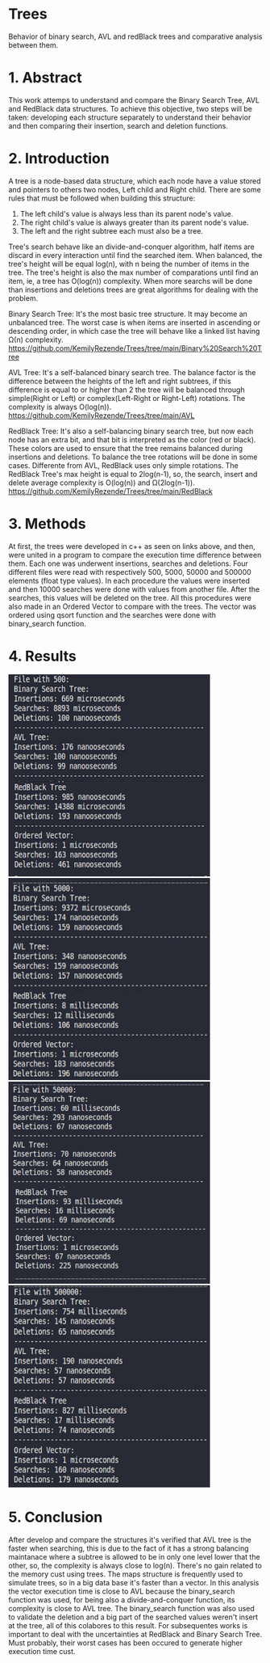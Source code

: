 # Trees
Behavior of binary search, AVL and redBlack trees and comparative analysis between them.

# 1. Abstract
   This work attemps to understand and compare the Binary Search Tree, AVL and RedBlack data structures. To achieve this objective, two steps will be taken: developing each structure separately to understand their behavior and then comparing their insertion, search and deletion functions.

# 2. Introduction
   A tree is a node-based data structure, which each node have a value stored and pointers to others two nodes, Left child  and Right child.
   There are some rules that must be followed when building this structure:
   1. The left child's value is always less than its parent node's value.
   2. The right child's value is always greater than its parent node's value.
   3. The left and the right subtree each must also be a tree.
   
   Tree's search behave like an divide-and-conquer algorithm, half items are discard in every interaction until find the searched item. When balanced, the tree's height will be equal log(n), with n being the number of items in the tree. The tree's height is also the max number of comparations until find an item, ie, a tree has O(log(n)) complexity. When more searchs will be done than insertions and deletions trees are great algorithms for dealing with the problem.
   
   Binary Search Tree: It's the most basic tree structure. It may become an unbalanced tree. The worst case is when items are inserted in ascending or descending order, in which case the tree will behave like a linked list having Ω(n) complexity. https://github.com/KemilyRezende/Trees/tree/main/Binary%20Search%20Tree
   
   AVL Tree: It's a self-balanced binary search tree. The balance factor is the difference between the heights of the left and right subtrees, if this difference is equal to or higher than 2 the tree will be balanced through simple(Right or Left) or complex(Left-Right or Right-Left) rotations. The complexity is always O(log(n)). https://github.com/KemilyRezende/Trees/tree/main/AVL
   
   RedBlack Tree: It's also a self-balancing binary search tree, but now each node has an extra bit, and that bit is interpreted as the color (red or black). These colors are used to ensure that the tree remains balanced during insertions and deletions. To balance the tree rotations will be done in some cases. Differente from AVL, RedBlack uses only simple rotations. The RedBlack Tree's max height is equal to 2log(n-1), so, the search, insert and delete average complexity is O(log(n)) and Ω(2log(n-1)). https://github.com/KemilyRezende/Trees/tree/main/RedBlack

# 3. Methods
  At first, the trees were developed in c++ as seen on links above, and then, were united in a program to compare the execution time difference between them.
  Each one was underwent insertions, searches and deletions. Four different files were read with respectively 500, 5000, 50000 and 500000 elements (float type values). In each procedure the values were inserted and then 10000 searches were done with values from another file. After the searches, this values will be deleted on the tree. All this procedures were also made in an Ordered Vector to compare with the trees.
  The vector was ordered using qsort function and the searches were done with binary_search function.
  
# 4. Results

<img src="https://github.com/KemilyRezende/Trees/blob/main/img/Arquivo%20500.png" width = "400px" height = "400px">
<img src="https://github.com/KemilyRezende/Trees/blob/main/img/Arquivo%205000.png" width = "400px" height = "400px">
<img src="https://github.com/KemilyRezende/Trees/blob/main/img/Arquivo%2050000.png" width = "400px" height = "400px">
<img src="https://github.com/KemilyRezende/Trees/blob/main/img/Arquivo%20500000.png" width = "400px" height = "400px">

# 5. Conclusion
After develop and compare the structures it's verified that AVL tree is the faster when searching, this is due to the fact of it has a strong balancing maintanace where a subtree is allowed to be in only one level lower that the other, so, the complexity is always close to log(n). There's no gain related to the memory cust using trees.
The maps structure is frequently used to simulate trees, so in a big data base it's faster than a vector.
In this analysis the vector execution time is close to AVL because the binary_search function was used, for being also a divide-and-conquer function, its complexity is close to AVL tree. The binary_search function was also used to validate the deletion and a big part of the searched values weren't insert at the tree, all of this colabores to this result.
For subsequentes works is important to deal with the uncertainties at RedBlack and Binary Search Tree. Must probably, their worst cases has been occured to generate higher execution time cust.
